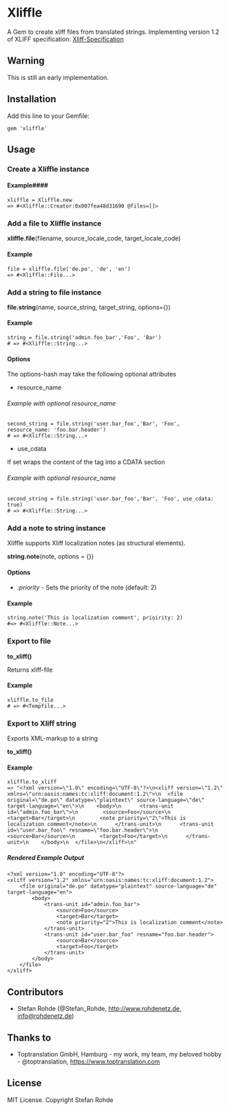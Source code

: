 # Xliffle
A Gem to create xliff files from translated strings. Implementing version 1.2 of XLIFF specification: [Xliff-Specification](http://docs.oasis-open.org/xliff/xliff-core/xliff-core.html)

## Warning
This is still an early implementation.

## Installation
Add this line to your Gemfile:

`gem 'xliffle'`


## Usage
### Create a Xliffle instance

#### Example####

```
xliffle = Xliffle.new
=> #<Xliffle::Creator:0x007fea48d31690 @files=[]>
```

### Add a file to Xliffle instance

**xliffle.file**(filename, source_locale_code, target_locale_code)

#### Example ####
```
file = xliffle.file('de.po', 'de', 'en')
=> #<Xliffle::File...>
```

### Add a string to file instance

**file.string**(name, source_string, target_string, options={})

#### Example ####

```
string = file.string('admin.foo_bar','Foo', 'Bar')
# => #<Xliffle::String...>
```

#### Options

The options-hash may take the following optional attributes

* resource_name

###### Example with optional resource_name

```
second_string = file.string('user.bar_foo','Bar', 'Foo', resource_name: 'foo.bar.header')
# => #<Xliffle::String...>
```

* use_cdata

If set wraps the content of the tag into a CDATA section

###### Example with optional resource_name

```
second_string = file.string('user.bar_foo','Bar', 'Foo', use_cdata: true)
# => #<Xliffle::String...>
```


### Add a note to string instance
Xliffle supports Xliff localization notes (as structural elements).

**string.note**(note, options = {})

#### Options ####

* *:priority* - Sets the priority of the note (default: 2)

#### Example ####

```
string.note('This is localization comment', prioirity: 2)
#=> #<Xliffle::Note...>
```


### Export to file

**to_xliff()**

Returns xliff-file

#### Example ####
```
xliffle.to_file
# => #<Tempfile...>
```

### Export to Xliff string

Exports XML-markup to a string

**to_xliff()**
#### Example ####

```
xliffle.to_xliff
=> "<?xml version=\"1.0\" encoding=\"UTF-8\"?>\n<xliff version=\"1.2\" xmlns=\"urn:oasis:names:tc:xliff:document:1.2\">\n  <file original=\"de.po\" datatype=\"plaintext\" source-language=\"de\" target-language=\"en\">\n    <body>\n      <trans-unit id=\"admin.foo_bar\">\n        <source>Foo</source>\n        <target>Bar</target>\n        <note priority=\"2\">This is localization comment</note>\n      </trans-unit>\n      <trans-unit id=\"user.bar_foo\" resname=\"foo.bar.header\">\n        <source>Bar</source>\n        <target>Foo</target>\n      </trans-unit>\n    </body>\n  </file>\n</xliff>\n"
```

##### Rendered Example Output

```
<?xml version="1.0" encoding="UTF-8"?>
<xliff version="1.2" xmlns="urn:oasis:names:tc:xliff:document:1.2">
    <file original="de.po" datatype="plaintext" source-language="de" target-language="en">
        <body>
            <trans-unit id="admin.foo_bar">
                <source>Foo</source>
                <target>Bar</target>
                <note priority="2">This is localization comment</note>
            </trans-unit>
            <trans-unit id="user.bar_foo" resname="foo.bar.header">
                <source>Bar</source>
                <target>Foo</target>
            </trans-unit>
        </body>
    </file>
</xliff>
```


## Contributors

* Stefan Rohde (@Stefan_Rohde, http://www.rohdenetz.de, info@rohdenetz.de)

## Thanks to

* Toptranslation GmbH, Hamburg - my work, my team, my beloved hobby - @toptranslation, https://www.toptranslation.com

## License

MIT License. Copyright Stefan Rohde

